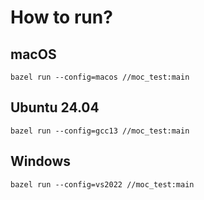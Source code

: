 # How to run?

## macOS

```shell
bazel run --config=macos //moc_test:main
```

## Ubuntu 24.04

```shell
bazel run --config=gcc13 //moc_test:main
```

## Windows

```shell
bazel run --config=vs2022 //moc_test:main
```
